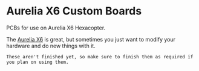 # Aurelia X6 Custom Boards
PCBs for use on Aurelia X6 Hexacopter.

The [Aurelia X6](https://uavsystemsinternational.com/products/aurelia-x6-standard) is great, but sometimes you just want to modify your hardware and do new things with it. 

```
These aren't finished yet, so make sure to finish them as required if you plan on using them.
```
